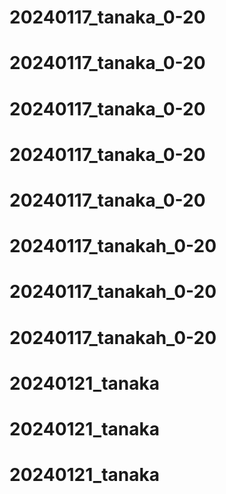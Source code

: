 # 20240117_tanaka_0-20
# 20240117_tanaka_0-20
# 20240117_tanaka_0-20
# 20240117_tanaka_0-20
# 20240117_tanaka_0-20
# 20240117_tanakah_0-20
# 20240117_tanakah_0-20
# 20240117_tanakah_0-20
# 20240121_tanaka
# 20240121_tanaka
# 20240121_tanaka
